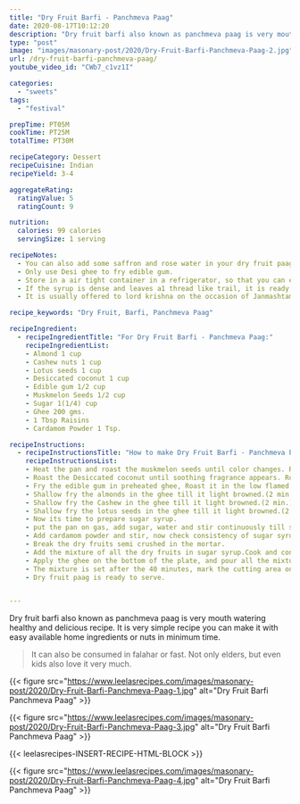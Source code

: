 ```yaml
---
title: "Dry Fruit Barfi - Panchmeva Paag"
date: 2020-08-17T10:12:20
description: "Dry fruit barfi also known as panchmeva paag is very mouth watering healthy and delicious recipe."
type: "post"
image: "images/masonary-post/2020/Dry-Fruit-Barfi-Panchmeva-Paag-2.jpg"
url: /dry-fruit-barfi-panchmeva-paag/
youtube_video_id: "CWb7_c1vz1I"

categories: 
  - "sweets"
tags:
  - "festival"

prepTime: PT05M
cookTime: PT25M
totalTime: PT30M

recipeCategory: Dessert
recipeCuisine: Indian
recipeYield: 3-4

aggregateRating:
  ratingValue: 5
  ratingCount: 9

nutrition:
  calories: 99 calories
  servingSize: 1 serving

recipeNotes: 
  - You can also add some saffron and rose water in your dry fruit paag for more flavors.
  - Only use Desi ghee to fry edible gum.
  - Store in a air tight container in a refrigerator, so that you can enjoy it for at least 1 month. 
  - If the syrup is dense and leaves a1 thread like trail, it is ready to be used.
  - It is usually offered to lord krishna on the occasion of Janmashtami.

recipe_keywords: "Dry Fruit, Barfi, Panchmeva Paag"

recipeIngredient:
  - recipeIngredientTitle: "For Dry Fruit Barfi - Panchmeva Paag:"
    recipeIngredientList: 
    - Almond 1 cup
    - Cashew nuts 1 cup
    - Lotus seeds 1 cup
    - Desiccated coconut 1 cup
    - Edible gum 1/2 cup
    - Muskmelon Seeds 1/2 cup
    - Sugar 1(1/4) cup
    - Ghee 200 gms.
    - 1 Tbsp Raisins
    - Cardamom Powder 1 Tsp.

recipeInstructions:
  - recipeInstructionsTitle: "How to make Dry Fruit Barfi - Panchmeva Paag:"
    recipeInstructionsList:
    - Heat the pan and roast the muskmelon seeds until color changes. Roast them for 2 minutes on the low flame.
    - Roast the Desiccated coconut until soothing fragrance appears. Roast them for 2 minutes on the low flame.
    - Fry the edible gum in preheated ghee, Roast it in the low flamed Ghee by continuously stirring it till it expanded in shape.
    - Shallow fry the almonds in the ghee till it light browned.(2 min.)
    - Shallow fry the Cashew in the ghee till it light browned.(2 min.)
    - Shallow fry the lotus seeds in the ghee till it light browned.(2 min.)
    - Now its time to prepare sugar syrup.
    - put the pan on gas, add sugar, water and stir continuously till sugar dissolves completely.
    - Add cardamom powder and stir, now check consistency of sugar syrup 1 thread  needed.
    - Break the dry fruits semi crushed in the mortar. 
    - Add the mixture of all the dry fruits in sugar syrup.Cook and continuously stir the mixture until it is thick it will take 4 to 5 minutes.
    - Apply the ghee on the bottom of the plate, and pour all the mixture in it. 
    - The mixture is set after the 40 minutes, mark the cutting area on the mixture.  
    - Dry fruit paag is ready to serve.


---
```


Dry fruit barfi also known as panchmeva paag is very mouth watering healthy and delicious recipe. It is very simple recipe you can make it with easy available home ingredients or nuts in minimum time. 

> It can also be consumed in falahar or fast. Not only elders, but even kids also love it very much.


{{< figure src="https://www.leelasrecipes.com/images/masonary-post/2020/Dry-Fruit-Barfi-Panchmeva-Paag-1.jpg" alt="Dry Fruit Barfi Panchmeva Paag" >}}


{{< figure src="https://www.leelasrecipes.com/images/masonary-post/2020/Dry-Fruit-Barfi-Panchmeva-Paag-3.jpg" alt="Dry Fruit Barfi Panchmeva Paag" >}}


{{< leelasrecipes-INSERT-RECIPE-HTML-BLOCK >}}

{{< figure src="https://www.leelasrecipes.com/images/masonary-post/2020/Dry-Fruit-Barfi-Panchmeva-Paag-4.jpg" alt="Dry Fruit Barfi Panchmeva Paag" >}}



